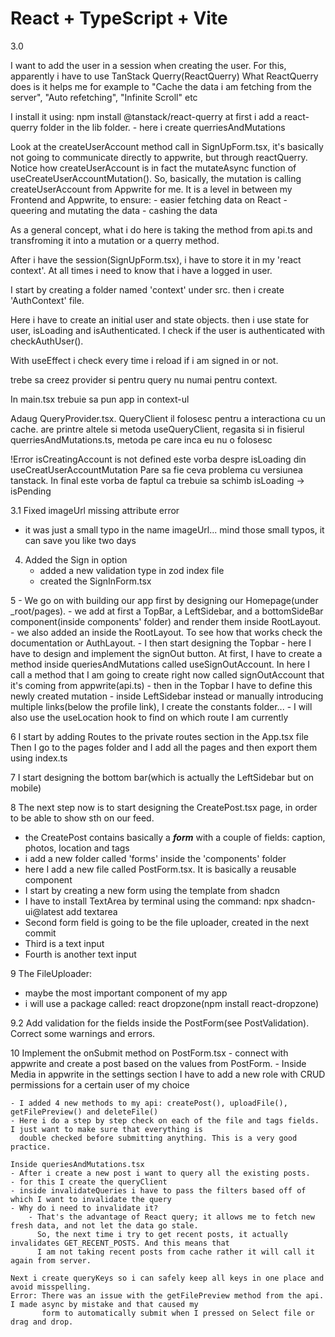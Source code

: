 # React + TypeScript + Vite

3.0

I want to add the user in a session when creating the user. For this, apparently i have to use TanStack Querry(ReactQuerry)
What ReactQuerry does is it helps me for example to "Cache the data i am fetching from the server", "Auto refetching", "Infinite Scroll" etc

I install it using: npm install @tanstack/react-querry
at first i add a react-querry folder in the lib folder.
    - here i create querriesAndMutations

Look at the createUserAccount method call in SignUpForm.tsx, it's basically not going to communicate directly to appwrite,
but through reactQuerry. Notice how createUserAccount is in fact the mutateAsync function of useCreateUserAccountMutation().
So, basically, the mutation is calling createUserAccount from Appwrite for me.
It is a level in between my Frontend and Appwrite, to ensure:
    - easier fetching data on React
    - queering and mutating the data
    - cashing the data

As a general concept, what i do here is taking the method from api.ts and transfroming it into a mutation or a querry method.

After i have the session(SignUpForm.tsx), i have to store it in my 'react context'. At all times i need to know that i have
a logged in user.

I start by creating a folder named 'context' under src.
then i create 'AuthContext' file.

Here i have to create an initial user and state objects.
then i use state for user, isLoading and isAuthenticated.
I check if the user is authenticated with checkAuthUser().

With useEffect i check every time i reload if i am signed in or not.

trebe sa creez provider si pentru query nu numai pentru context.


In main.tsx trebuie sa pun app in context-ul <AuthProvider>

Adaug QueryProvider.tsx. QueryClient il folosesc pentru a interactiona cu un cache.
are printre altele si metoda useQueryClient, regasita si in fisierul querriesAndMutations.ts, metoda 
pe care inca eu nu o folosesc

!Error
isCreatingAccount is not defined
este vorba despre isLoading din useCreatUserAccountMutation
Pare sa fie ceva problema cu versiunea tanstack.
In final este vorba de faptul ca trebuie sa schimb isLoading -> isPending


3.1 Fixed imageUrl missing attribute error
- it was just a small typo in the name imageUrl... mind those small typos, it can save you like two days

4. Added the Sign in option
    - added a new validation type in zod index file
    - created the SignInForm.tsx

5 - We go on with building our app first by designing our Homepage(under _root/pages).
    - we add at first a TopBar, a LeftSidebar, and a bottomSideBar component(inside components' folder)
      and render them inside RootLayout.
    - we also added an <Outlet /> inside the RootLayout. To see how that works check the documentation or AuthLayout.
    - I then start designing the Topbar
        - here I have to design and implement the signOut button. At first, I have to create a method inside
          queriesAndMutations called useSignOutAccount. In here I call a method that I am going to create right now called
          signOutAccount that it's coming from appwrite(api.ts)
        - then in the Topbar I have to define this newly created mutation
    - inside LeftSidebar instead or manually introducing multiple links(below the profile link),
      I create the constants folder...
    - I will also use the useLocation hook to find on which route I am currently

6  I start by adding Routes to the private routes section in the App.tsx file
    Then I go to the pages folder and I add all the pages and then export them using index.ts

7 I start designing the bottom bar(which is actually the LeftSidebar but on mobile)

8   The next step now is to start designing the CreatePost.tsx page, in order to be able to show sth on
    our feed.
- the CreatePost contains basically a _**form**_ with a couple of fields: caption, photos, location and tags
- i add a new folder called 'forms' inside the 'components' folder
- here I add a new file called PostForm.tsx. It is basically a reusable component
- I start by creating a new form using the template from shadcn
- I have to install TextArea by terminal using the command: npx shadcn-ui@latest add textarea
- Second form field is going to be the file uploader, created in the next commit
- Third is a text input
- Fourth is another text input

9
The FileUploader:
- maybe the most important component of my app
- i will use a package called: react dropzone(npm install react-dropzone)

9.2 Add validation for the fields inside the PostForm(see PostValidation). Correct some warnings and errors.
   
10 Implement the onSubmit method on PostForm.tsx
    - connect with appwrite and create a post based on the values from PostForm.
    - Inside Media in appwrite in the settings section I have to add a new role with CRUD permissions for a certain
      user of my choice
    
    - I added 4 new methods to my api: createPost(), uploadFile(), getFilePreview() and deleteFile()
    - Here i do a step by step check on each of the file and tags fields. I just want to make sure that everything is
      double checked before submitting anything. This is a very good practice.

    Inside queriesAndMutations.tsx
    - After i create a new post i want to query all the existing posts.
    - for this I create the queryClient
    - inside invalidateQueries i have to pass the filters based off of which I want to invalidate the query
    - Why do i need to invalidate it?
        - That's the advantage of React query; it allows me to fetch new fresh data, and not let the data go stale.
          So, the next time i try to get recent posts, it actually invalidates GET_RECENT_POSTS. And this means that
          I am not taking recent posts from cache rather it will call it again from server.

    Next i create queryKeys so i can safely keep all keys in one place and avoid misspelling.
    Error: There was an issue with the getFilePreview method from the api. I made async by mistake and that caused my   
           form to automatically submit when I pressed on Select file or drag and drop.